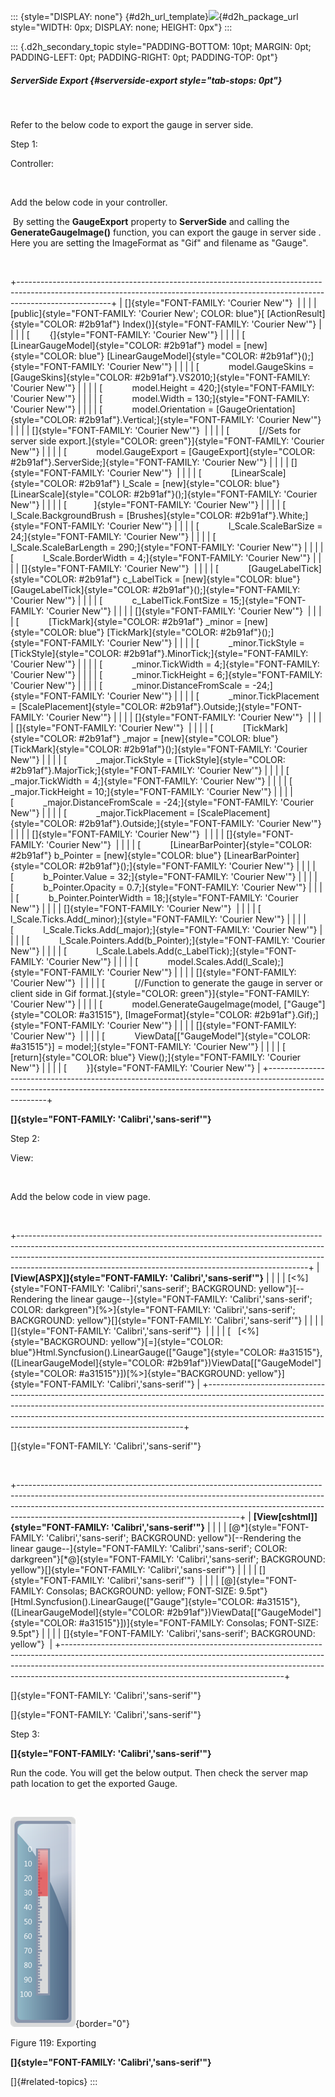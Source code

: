 ::: {style="DISPLAY: none"}
[](ms-xhelp:///?Id=d2h_url_template){#d2h_url_template}![](!package_url!){#d2h_package_url style="WIDTH: 0px; DISPLAY: none; HEIGHT: 0px"}
:::

::: {.d2h_secondary_topic style="PADDING-BOTTOM: 10pt; MARGIN: 0pt; PADDING-LEFT: 0pt; PADDING-RIGHT: 0pt; PADDING-TOP: 0pt"}
##### ServerSide Export {#serverside-export style="tab-stops: 0pt"}

 

Refer to the below code to export the gauge in server side.

Step 1:

Controller:

 

Add the below code in your controller.

 By setting the **GaugeExport** property to **ServerSide** and calling the **GenerateGaugeImage()** function, you can export the gauge in server side . Here you are setting the ImageFormat as "Gif" and filename as "Gauge".

 

+-----------------------------------------------------------------------------------------------------------------------------------------------------------------------------------+
| []{style="FONT-FAMILY: 'Courier New'"}                                                                                                                                            |
|                                                                                                                                                                                   |
| [public]{style="FONT-FAMILY: 'Courier New'; COLOR: blue"}[ [ActionResult]{style="COLOR: #2b91af"} Index()]{style="FONT-FAMILY: 'Courier New'"}                                    |
|                                                                                                                                                                                   |
| [        {]{style="FONT-FAMILY: 'Courier New'"}                                                                                                                                   |
|                                                                                                                                                                                   |
| [            [LinearGaugeModel]{style="COLOR: #2b91af"} model = [new]{style="COLOR: blue"} [LinearGaugeModel]{style="COLOR: #2b91af"}();]{style="FONT-FAMILY: 'Courier New'"}     |
|                                                                                                                                                                                   |
| [            model.GaugeSkins = [GaugeSkins]{style="COLOR: #2b91af"}.VS2010;]{style="FONT-FAMILY: 'Courier New'"}                                                                 |
|                                                                                                                                                                                   |
| [            model.Height = 420;]{style="FONT-FAMILY: 'Courier New'"}                                                                                                             |
|                                                                                                                                                                                   |
| [            model.Width = 130;]{style="FONT-FAMILY: 'Courier New'"}                                                                                                              |
|                                                                                                                                                                                   |
| [            model.Orientation = [GaugeOrientation]{style="COLOR: #2b91af"}.Vertical;]{style="FONT-FAMILY: 'Courier New'"}                                                        |
|                                                                                                                                                                                   |
| []{style="FONT-FAMILY: 'Courier New'"}                                                                                                                                            |
|                                                                                                                                                                                   |
| [            [//Sets for server side export.]{style="COLOR: green"}]{style="FONT-FAMILY: 'Courier New'"}                                                                          |
|                                                                                                                                                                                   |
| [            model.GaugeExport = [GaugeExport]{style="COLOR: #2b91af"}.ServerSide;]{style="FONT-FAMILY: 'Courier New'"}                                                           |
|                                                                                                                                                                                   |
| []{style="FONT-FAMILY: 'Courier New'"}                                                                                                                                            |
|                                                                                                                                                                                   |
| [            [LinearScale]{style="COLOR: #2b91af"} l_Scale = [new]{style="COLOR: blue"} [LinearScale]{style="COLOR: #2b91af"}();]{style="FONT-FAMILY: 'Courier New'"}             |
|                                                                                                                                                                                   |
| [           ]{style="FONT-FAMILY: 'Courier New'"}                                                                                                                                 |
|                                                                                                                                                                                   |
| [            l_Scale.BackgroundBrush = [Brushes]{style="COLOR: #2b91af"}.White;]{style="FONT-FAMILY: 'Courier New'"}                                                              |
|                                                                                                                                                                                   |
| [            l_Scale.ScaleBarSize = 24;]{style="FONT-FAMILY: 'Courier New'"}                                                                                                      |
|                                                                                                                                                                                   |
| [            l_Scale.ScaleBarLength = 290;]{style="FONT-FAMILY: 'Courier New'"}                                                                                                   |
|                                                                                                                                                                                   |
| [            l_Scale.BorderWidth = 4;]{style="FONT-FAMILY: 'Courier New'"}                                                                                                        |
|                                                                                                                                                                                   |
| []{style="FONT-FAMILY: 'Courier New'"}                                                                                                                                            |
|                                                                                                                                                                                   |
| [            [GaugeLabelTick]{style="COLOR: #2b91af"} c_LabelTick = [new]{style="COLOR: blue"} [GaugeLabelTick]{style="COLOR: #2b91af"}();]{style="FONT-FAMILY: 'Courier New'"}   |
|                                                                                                                                                                                   |
| [            c_LabelTick.FontSize = 15;]{style="FONT-FAMILY: 'Courier New'"}                                                                                                      |
|                                                                                                                                                                                   |
| []{style="FONT-FAMILY: 'Courier New'"}                                                                                                                                            |
|                                                                                                                                                                                   |
| [            [TickMark]{style="COLOR: #2b91af"} \_minor = [new]{style="COLOR: blue"} [TickMark]{style="COLOR: #2b91af"}();]{style="FONT-FAMILY: 'Courier New'"}                   |
|                                                                                                                                                                                   |
| [            \_minor.TickStyle = [TickStyle]{style="COLOR: #2b91af"}.MinorTick;]{style="FONT-FAMILY: 'Courier New'"}                                                              |
|                                                                                                                                                                                   |
| [            \_minor.TickWidth = 4;]{style="FONT-FAMILY: 'Courier New'"}                                                                                                          |
|                                                                                                                                                                                   |
| [            \_minor.TickHeight = 6;]{style="FONT-FAMILY: 'Courier New'"}                                                                                                         |
|                                                                                                                                                                                   |
| [            \_minor.DistanceFromScale = -24;]{style="FONT-FAMILY: 'Courier New'"}                                                                                                |
|                                                                                                                                                                                   |
| [            \_minor.TickPlacement = [ScalePlacement]{style="COLOR: #2b91af"}.Outside;]{style="FONT-FAMILY: 'Courier New'"}                                                       |
|                                                                                                                                                                                   |
| []{style="FONT-FAMILY: 'Courier New'"}                                                                                                                                            |
|                                                                                                                                                                                   |
| []{style="FONT-FAMILY: 'Courier New'"}                                                                                                                                            |
|                                                                                                                                                                                   |
| [            [TickMark]{style="COLOR: #2b91af"} \_major = [new]{style="COLOR: blue"} [TickMark]{style="COLOR: #2b91af"}();]{style="FONT-FAMILY: 'Courier New'"}                   |
|                                                                                                                                                                                   |
| [            \_major.TickStyle = [TickStyle]{style="COLOR: #2b91af"}.MajorTick;]{style="FONT-FAMILY: 'Courier New'"}                                                              |
|                                                                                                                                                                                   |
| [            \_major.TickWidth = 4;]{style="FONT-FAMILY: 'Courier New'"}                                                                                                          |
|                                                                                                                                                                                   |
| [            \_major.TickHeight = 10;]{style="FONT-FAMILY: 'Courier New'"}                                                                                                        |
|                                                                                                                                                                                   |
| [            \_major.DistanceFromScale = -24;]{style="FONT-FAMILY: 'Courier New'"}                                                                                                |
|                                                                                                                                                                                   |
| [            \_major.TickPlacement = [ScalePlacement]{style="COLOR: #2b91af"}.Outside;]{style="FONT-FAMILY: 'Courier New'"}                                                       |
|                                                                                                                                                                                   |
| []{style="FONT-FAMILY: 'Courier New'"}                                                                                                                                            |
|                                                                                                                                                                                   |
| []{style="FONT-FAMILY: 'Courier New'"}                                                                                                                                            |
|                                                                                                                                                                                   |
| [            [LinearBarPointer]{style="COLOR: #2b91af"} b_Pointer = [new]{style="COLOR: blue"} [LinearBarPointer]{style="COLOR: #2b91af"}();]{style="FONT-FAMILY: 'Courier New'"} |
|                                                                                                                                                                                   |
| [            b_Pointer.Value = 32;]{style="FONT-FAMILY: 'Courier New'"}                                                                                                           |
|                                                                                                                                                                                   |
| [            b_Pointer.Opacity = 0.7;]{style="FONT-FAMILY: 'Courier New'"}                                                                                                        |
|                                                                                                                                                                                   |
| [            b_Pointer.PointerWidth = 18;]{style="FONT-FAMILY: 'Courier New'"}                                                                                                    |
|                                                                                                                                                                                   |
| []{style="FONT-FAMILY: 'Courier New'"}                                                                                                                                            |
|                                                                                                                                                                                   |
| [            l_Scale.Ticks.Add(\_minor);]{style="FONT-FAMILY: 'Courier New'"}                                                                                                     |
|                                                                                                                                                                                   |
| [            l_Scale.Ticks.Add(\_major);]{style="FONT-FAMILY: 'Courier New'"}                                                                                                     |
|                                                                                                                                                                                   |
| [            l_Scale.Pointers.Add(b_Pointer);]{style="FONT-FAMILY: 'Courier New'"}                                                                                                |
|                                                                                                                                                                                   |
| [            l_Scale.Labels.Add(c_LabelTick);]{style="FONT-FAMILY: 'Courier New'"}                                                                                                |
|                                                                                                                                                                                   |
| [            model.Scales.Add(l_Scale);]{style="FONT-FAMILY: 'Courier New'"}                                                                                                      |
|                                                                                                                                                                                   |
| []{style="FONT-FAMILY: 'Courier New'"}                                                                                                                                            |
|                                                                                                                                                                                   |
| [            [//Function to generate the gauge in server or client side in Gif format.]{style="COLOR: green"}]{style="FONT-FAMILY: 'Courier New'"}                                |
|                                                                                                                                                                                   |
| [            model.GenerateGaugeImage(model, [\"Gauge\"]{style="COLOR: #a31515"}, [ImageFormat]{style="COLOR: #2b91af"}.Gif);]{style="FONT-FAMILY: 'Courier New'"}                |
|                                                                                                                                                                                   |
| []{style="FONT-FAMILY: 'Courier New'"}                                                                                                                                            |
|                                                                                                                                                                                   |
| [            ViewData\[[\"GaugeModel\"]{style="COLOR: #a31515"}\] = model;]{style="FONT-FAMILY: 'Courier New'"}                                                                   |
|                                                                                                                                                                                   |
| [            [return]{style="COLOR: blue"} View();]{style="FONT-FAMILY: 'Courier New'"}                                                                                           |
|                                                                                                                                                                                   |
| [        }]{style="FONT-FAMILY: 'Courier New'"}                                                                                                                                   |
+-----------------------------------------------------------------------------------------------------------------------------------------------------------------------------------+

**[]{style="FONT-FAMILY: 'Calibri','sans-serif'"}** 

Step 2:

View:

 

Add the below code in view page.

 

+------------------------------------------------------------------------------------------------------------------------------------------------------------------------------------------------------------------------------------------------------------------------------------------------------------------+
| **[View\[ASPX\]]{style="FONT-FAMILY: 'Calibri','sans-serif'"}**                                                                                                                                                                                                                                                  |
|                                                                                                                                                                                                                                                                                                                  |
| [\<%]{style="FONT-FAMILY: 'Calibri','sans-serif'; BACKGROUND: yellow"}[\--Rendering the linear gauge\--]{style="FONT-FAMILY: 'Calibri','sans-serif'; COLOR: darkgreen"}[%\>]{style="FONT-FAMILY: 'Calibri','sans-serif'; BACKGROUND: yellow"}[]{style="FONT-FAMILY: 'Calibri','sans-serif'"}                     |
|                                                                                                                                                                                                                                                                                                                  |
| []{style="FONT-FAMILY: 'Calibri','sans-serif'"}                                                                                                                                                                                                                                                                  |
|                                                                                                                                                                                                                                                                                                                  |
| [   [\<%]{style="BACKGROUND: yellow"}[=]{style="COLOR: blue"}Html.Syncfusion().LinearGauge([\"Gauge\"]{style="COLOR: #a31515"}, ([LinearGaugeModel]{style="COLOR: #2b91af"})ViewData\[[\"GaugeModel\"]{style="COLOR: #a31515"}\])[%\>]{style="BACKGROUND: yellow"}]{style="FONT-FAMILY: 'Calibri','sans-serif'"} |
+------------------------------------------------------------------------------------------------------------------------------------------------------------------------------------------------------------------------------------------------------------------------------------------------------------------+

[]{style="FONT-FAMILY: 'Calibri','sans-serif'"} 

 

+-------------------------------------------------------------------------------------------------------------------------------------------------------------------------------------------------------------------------------------------------------------------------------------------------+
| **[View\[cshtml\]]{style="FONT-FAMILY: 'Calibri','sans-serif'"}**                                                                                                                                                                                                                               |
|                                                                                                                                                                                                                                                                                                 |
| [@\*]{style="FONT-FAMILY: 'Calibri','sans-serif'; BACKGROUND: yellow"}[\--Rendering the linear gauge\--]{style="FONT-FAMILY: 'Calibri','sans-serif'; COLOR: darkgreen"}[\*@]{style="FONT-FAMILY: 'Calibri','sans-serif'; BACKGROUND: yellow"}[]{style="FONT-FAMILY: 'Calibri','sans-serif'"}    |
|                                                                                                                                                                                                                                                                                                 |
| []{style="FONT-FAMILY: 'Calibri','sans-serif'"}                                                                                                                                                                                                                                                 |
|                                                                                                                                                                                                                                                                                                 |
| [@]{style="FONT-FAMILY: Consolas; BACKGROUND: yellow; FONT-SIZE: 9.5pt"}[Html.Syncfusion().LinearGauge([\"Gauge\"]{style="COLOR: #a31515"}, ([LinearGaugeModel]{style="COLOR: #2b91af"})ViewData\[[\"GaugeModel\"]{style="COLOR: #a31515"}\])]{style="FONT-FAMILY: Consolas; FONT-SIZE: 9.5pt"} |
|                                                                                                                                                                                                                                                                                                 |
| []{style="FONT-FAMILY: 'Calibri','sans-serif'; BACKGROUND: yellow"}                                                                                                                                                                                                                             |
+-------------------------------------------------------------------------------------------------------------------------------------------------------------------------------------------------------------------------------------------------------------------------------------------------+

[]{style="FONT-FAMILY: 'Calibri','sans-serif'"} 

[]{style="FONT-FAMILY: 'Calibri','sans-serif'"} 

Step 3:

**[]{style="FONT-FAMILY: 'Calibri','sans-serif'"}** 

Run the code. You will get the below output. Then check the server map path location to get the exported Gauge.

 

![Description: C:\\Users\\krishnarajd\\Desktop\\l_exp.png](ImagesExt/image57_103.png){border="0"}

Figure 119: Exporting

**[]{style="FONT-FAMILY: 'Calibri','sans-serif'"}** 

[]{#related-topics}
:::
